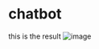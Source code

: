 # chatbot
this is the result 
![image](https://user-images.githubusercontent.com/131286715/236551718-d41dc766-bfce-445e-a419-c23517d85754.png)
